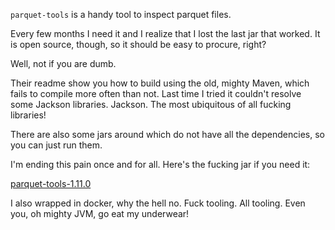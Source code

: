 `parquet-tools` is a handy tool to inspect parquet files.

Every few months I need it and I realize that I lost the last jar that worked.
It is open source, though, so it should be easy to procure, right?

Well, not if you are dumb.

Their readme show you how to build using the old, mighty Maven, which fails to
compile more often than not. Last time I tried it couldn't resolve some Jackson
libraries. Jackson. The most ubiquitous of all fucking libraries!

There are also some jars around which do not have all the dependencies, so you
can just run them.

I'm ending this pain once and for all. Here's the fucking jar if you need it:

[parquet-tools-1.11.0]()

I also wrapped in docker, why the hell no. Fuck tooling. All tooling. Even you,
oh mighty JVM, go eat my underwear!
